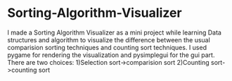 # Sorting-Algorithm-Visualizer
I made a Sorting Algorithm Visualizer as a mini project while learning Data structures and algorithm to visualize the difference between the usual comparision sorting techniques and counting sort techniques.
I used pygame for rendering the visualization and pysimplegui for the gui part.
There are two choices:
1)Selection sort->comparision sort
2)Counting sort->counting sort
